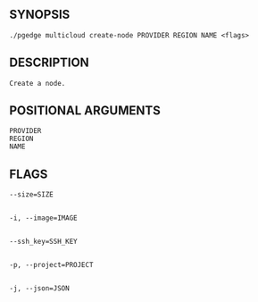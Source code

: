 ## SYNOPSIS
    ./pgedge multicloud create-node PROVIDER REGION NAME <flags>
 
## DESCRIPTION
    Create a node.
 
## POSITIONAL ARGUMENTS
    PROVIDER
    REGION
    NAME
 
## FLAGS
    --size=SIZE
    
    
    -i, --image=IMAGE
    
    
    --ssh_key=SSH_KEY
    
    
    -p, --project=PROJECT
    
    
    -j, --json=JSON
    
    
